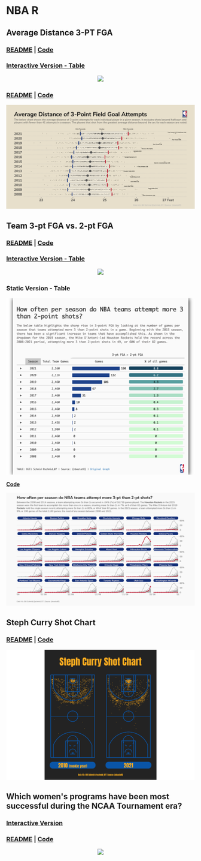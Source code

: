 # NBA R

## Average Distance 3-PT FGA

### [README](https://github.com/schmid07/NBA-R/tree/main/plots/06) | [**Code**](https://github.com/schmid07/NBA-R/blob/main/code/06_tables.Rmd)

### [**Interactive Version - Table**](https://schmid07.github.io/NBA-R/plots/06/06_tables.html)

<p align = "center">
<img src = "http://g.recordit.co/0Bh41bx05Q.gif" width = "700">
</p>

### [README](https://github.com/schmid07/NBA-R/tree/main/plots/02) | [**Code**](https://github.com/schmid07/NBA-R/blob/main/code/02_distributions.r)

![plots/02/distance.png](https://raw.githubusercontent.com/schmid07/NBA-R/main/plots/02/distance.png)

## Team 3-pt FGA vs. 2-pt FGA 

### [README](https://github.com/schmid07/NBA-R/tree/main/plots/05) | [**Code**](https://github.com/schmid07/NBA-R/blob/main/code/05_threes_vs_two_table.Rmd)

### [**Interactive Version - Table**](https://schmid07.github.io/NBA-R/plots/05/05_threes_vs_two_table.html)

<p align = "center">
<img src = "http://g.recordit.co/ehqFfNwfl4.gif" width = "700">
</p>

### **Static Version - Table**
![plots/05/threes_vs_two_table.png](https://raw.githubusercontent.com/schmid07/NBA-R/main/plots/05/05_threes_vs_two_table.png)

[**Code**](https://github.com/schmid07/NBA-R/blob/main/code/03_threes_vs_two.Rmd)

![plots/03/threes_twit.png](https://raw.githubusercontent.com/schmid07/NBA-R/main/plots/03/threes_twit.png)

## Steph Curry Shot Chart

### [README](https://github.com/schmid07/NBA-R/tree/main/plots/01) | [**Code**](https://github.com/schmid07/NBA-R/blob/main/code/01_curry_shot_chart.r)

![plots/01/curry.png](https://raw.githubusercontent.com/schmid07/NBA-R/main/plots/01/curry.png)

## Which women's programs have been most successful during the NCAA Tournament era?

### [**Interactive Version**](https://schmid07.github.io/NBA-R/plots/04/2020_41_bball_react.html)
### [README](https://github.com/schmid07/NBA-R/tree/main/plots/04) | [**Code**](https://github.com/schmid07/NBA-R/blob/main/code/2020_41_bball_react.rmd)

<p align = "center">
<img src = "http://g.recordit.co/aZGcdFsNET.gif" width = "700">
</p>


